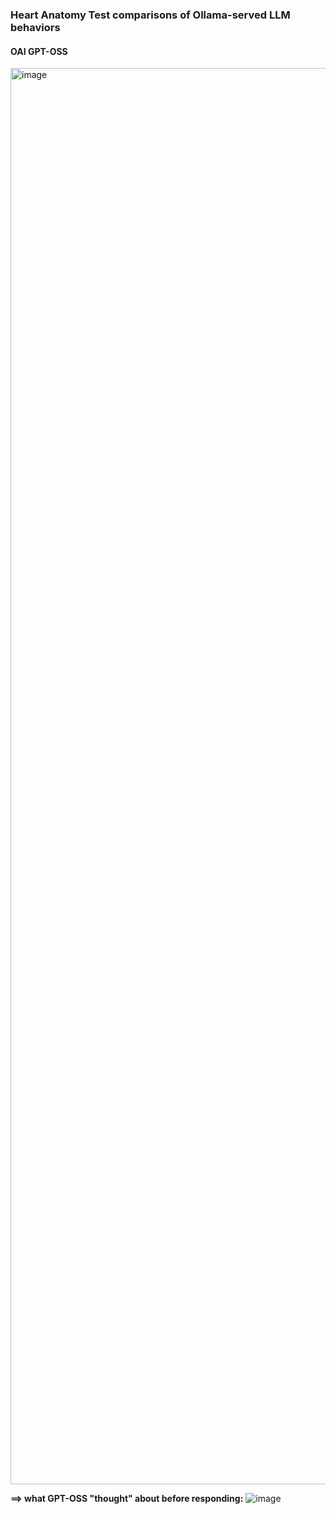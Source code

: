 ### Heart Anatomy Test comparisons of Ollama-served LLM behaviors

#### **OAI GPT-OSS**
 <img width="1488" height="2266" alt="image" src="https://github.com/user-attachments/assets/335e4315-8e98-46d0-88ca-4185c99fa064" />


**==> what GPT-OSS "thought" about before responding:**
![image](https://github.com/user-attachments/assets/57ac2aff-6afb-4830-b898-770529800f51)

